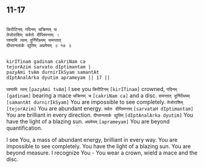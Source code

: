 ## 11-17


```shloka-sa

किरीटिनम् गदिनम् चक्रिणम् च
तेजोराशिम् सर्वतो दीप्तिमन्तम् ।
पश्यामि त्वाम् दुर्निरीक्ष्यम् समन्तात्
दीप्तानलार्क द्युतिम् अप्रमेयम् ॥ १७ ॥

```
```shloka-sa-hk

kirITinam gadinam cakriNam ca
tejorAzim sarvato dIptimantam |
pazyAmi tvAm durnirIkSyam samantAt
dIptAnalArka dyutim aprameyam || 17 ||

```
`पश्यामि त्वाम्` `[pazyAmi tvAm]` I see you `किरीटिनम्` `[kirITinam]` crowned, `गदिनम्` `[gadinam]` bearing a mace `चक्रिणम् च` `[cakriNam ca]` and a disc. `समन्तात् दुर्निरीक्ष्यम्` `[samantAt durnirIkSyam]` You are impossible to see completely. `तेजोराशिम्` `[tejorAzim]` You are abundant energy. `सर्वतः दीप्तिमन्तम्` `[sarvataH dIptimantam]` You are brilliant in every direction. `दीप्तानलार्क द्युतिम्` `[dIptAnalArka dyutim]` You have the light of a blazing sun. `अप्रमेयम्` `[aprameyam]` You are beyond quantification.

I see You, a mass of abundant energy, brilliant in every way. You are impossible to see completely. You have the light of a blazing sun. You are beyond measure. I recognize You - You wear a crown, wield a mace and the disc.


